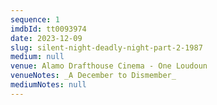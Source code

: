```yaml
---
sequence: 1
imdbId: tt0093974
date: 2023-12-09
slug: silent-night-deadly-night-part-2-1987
medium: null
venue: Alamo Drafthouse Cinema - One Loudoun
venueNotes: _A December to Dismember_
mediumNotes: null
---
```


